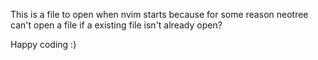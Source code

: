 This is a file to open when nvim starts because for some reason neotree can't open a file if a existing file isn't already open?

Happy coding :)

